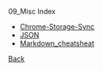 09_Misc Index

* [Chrome-Storage-Sync](Chrome-Storage-Sync.md)
* [JSON](JSON.md)
* [Markdown_cheatsheat](Markdown_cheatsheat.md)

[Back](./../index.md)